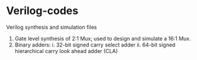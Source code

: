 # Verilog-codes
Verilog synthesis and simulation files
1. Gate level synthesis of 2:1 Mux; used to design and simulate a 16:1 Mux.
2. Binary adders:
   i. 32-bit signed carry select adder
   ii. 64-bit signed hierarchical carry look ahead adder (CLA)

